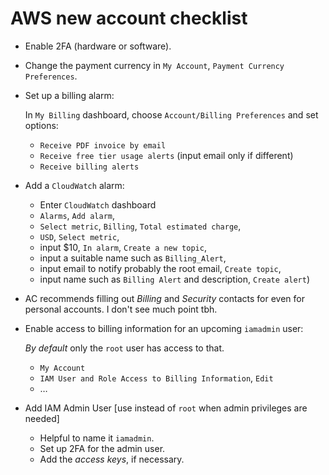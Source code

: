 
# AWS new account checklist

* Enable 2FA (hardware or software).
* Change the payment currency in `My Account`, `Payment Currency Preferences`.
* Set up a billing alarm:
  
  In `My Billing` dashboard, choose `Account/Billing Preferences` and set options:
    - `Receive PDF invoice by email`
    - `Receive free tier usage alerts` (input email only if different)
    - `Receive billing alerts`

* Add a `CloudWatch` alarm:

  - Enter `CloudWatch` dashboard
  - `Alarms`, `Add alarm`, 
  - `Select metric`, `Billing`, `Total estimated charge`, 
  - `USD`, `Select metric`, 
  - input $10, `In alarm`, `Create a new topic`, 
  - input a suitable name such as `Billing_Alert`, 
  - input email to notify probably the root email, `Create topic`, 
  - input name such as `Billing Alert` and description, `Create alert`)

* AC recommends filling out *Billing* and *Security* contacts for even for personal accounts. I don't see much point tbh.

* Enable access to billing information for an upcoming `iamadmin` user:

  *By default* only the `root` user has access to that.

  - `My Account`
  - `IAM User and Role Access to Billing Information`, `Edit`
  - &hellip;

* Add IAM Admin User [use instead of `root` when admin privileges are needed]

  - Helpful to name it `iamadmin`.
  - Set up 2FA for the admin user.
  - Add the *access keys*, if necessary.

